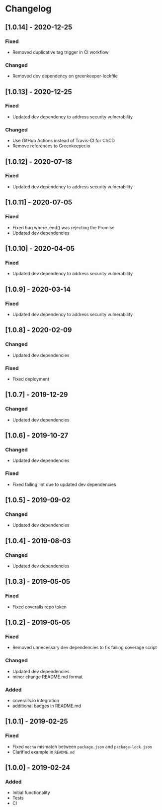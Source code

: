 # Changelog

## [1.0.14] - 2020-12-25

### Fixed

- Removed duplicative tag trigger in CI workflow

### Changed

- Removed dev dependency on greenkeeper-lockfile

## [1.0.13] - 2020-12-25

### Fixed

- Updated dev dependency to address security vulnerability

### Changed

- Use GitHub Actions instead of Travis-CI for CI/CD
- Remove references to Greenkeeper.io

## [1.0.12] - 2020-07-18

### Fixed

- Updated dev dependency to address security vulnerability

## [1.0.11] - 2020-07-05

### Fixed

- Fixed bug where .end() was rejecting the Promise
- Updated dev dependencies

## [1.0.10] - 2020-04-05

### Fixed

- Updated dev dependency to address security vulnerability

## [1.0.9] - 2020-03-14

### Fixed

- Updated dev dependency to address security vulnerability

## [1.0.8] - 2020-02-09

### Changed

- Updated dev dependencies

### Fixed

- Fixed deployment

## [1.0.7] - 2019-12-29

### Changed

- Updated dev dependencies

## [1.0.6] - 2019-10-27

### Changed

- Updated dev dependencies

### Fixed

- Fixed failing lint due to updated dev dependencies

## [1.0.5] - 2019-09-02

### Changed

- Updated dev dependencies

## [1.0.4] - 2019-08-03

### Changed

- Updated dev dependencies

## [1.0.3] - 2019-05-05

### Fixed

- Fixed coveralls repo token

## [1.0.2] - 2019-05-05

### Fixed

- Removed unnecessary dev dependencies to fix failing coverage script

### Changed

- Updated dev dependencies
- minor change README.md format

### Added

- coveralls.io integration
- additional badges in README.md

## [1.0.1] - 2019-02-25

### Fixed

- Fixed `mocha` mismatch between `package.json` and `package-lock.json`
- Clarified example in `README.md`

## [1.0.0] - 2019-02-24

### Added

- Initial functionality
- Tests
- CI
